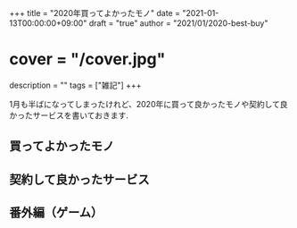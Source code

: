 +++
title = "2020年買ってよかったモノ"
date = "2021-01-13T00:00:00+09:00"
draft = "true"
author = "2021/01/2020-best-buy"
# cover = "/cover.jpg"
description = ""
tags = ["雑記"]
+++

1月も半ばになってしまったけれど、2020年に買って良かったモノや契約して良かったサービスを書いておきます.

## 買ってよかったモノ

## 契約して良かったサービス

## 番外編（ゲーム）
